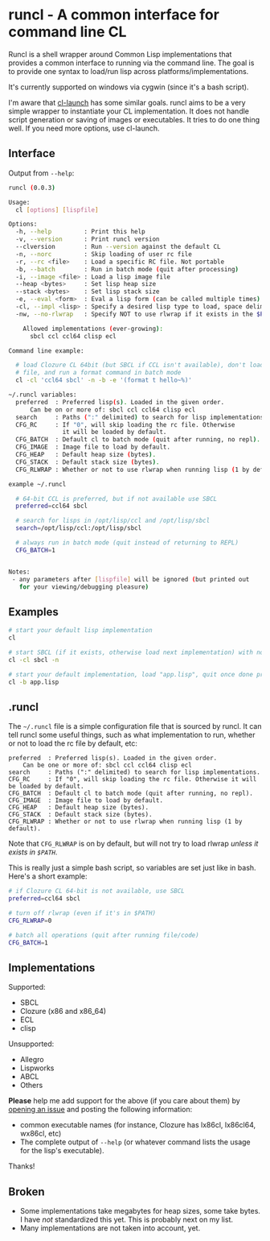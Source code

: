 runcl - A common interface for command line CL
==============================================
Runcl is a shell wrapper around Common Lisp implementations that provides a 
common interface to running via the command line. The goal is to provide one
syntax to load/run lisp across platforms/implementations.

It's currently supported on windows via cygwin (since it's a bash script).

I'm aware that [cl-launch](http://cliki.net/cl-launch) has some similar goals.
runcl aims to be a very simple wrapper to instantiate your CL implementation.
It does not handle script generation or saving of images or executables. It
tries to do one thing well. If you need more options, use cl-launch.

Interface
---------
Output from `--help`:

```bash
runcl (0.0.3)

Usage:
  cl [options] [lispfile]

Options:
  -h, --help         : Print this help
  -v, --version      : Print runcl version
  --clversion        : Run --version against the default CL
  -n, --norc         : Skip loading of user rc file
  -r, --rc <file>    : Load a specific RC file. Not portable
  -b, --batch        : Run in batch mode (quit after processing)
  -i, --image <file> : Load a lisp image file
  --heap <bytes>     : Set lisp heap size
  --stack <bytes>    : Set lisp stack size
  -e, --eval <form>  : Eval a lisp form (can be called multiple times)
  -cl, --impl <lisp> : Specify a desired lisp type to load, space delim
  -nw, --no-rlwrap   : Specify NOT to use rlwrap if it exists in the $PATH

    Allowed implementations (ever-growing):
      sbcl ccl ccl64 clisp ecl

Command line example:

  # load Clozure CL 64bit (but SBCL if CCL isn't available), don't load the RC
  # file, and run a format command in batch mode
  cl -cl 'ccl64 sbcl' -n -b -e '(format t hello~%)'

~/.runcl variables:
  preferred  : Preferred lisp(s). Loaded in the given order.
      Can be on or more of: sbcl ccl ccl64 clisp ecl
  search     : Paths (":" delimited) to search for lisp implementations.
  CFG_RC     : If "0", will skip loading the rc file. Otherwise
               it will be loaded by default.
  CFG_BATCH  : Default cl to batch mode (quit after running, no repl).
  CFG_IMAGE  : Image file to load by default.
  CFG_HEAP   : Default heap size (bytes).
  CFG_STACK  : Default stack size (bytes).
  CFG_RLWRAP : Whether or not to use rlwrap when running lisp (1 by default).

example ~/.runcl

  # 64-bit CCL is preferred, but if not available use SBCL
  preferred=ccl64 sbcl

  # search for lisps in /opt/lisp/ccl and /opt/lisp/sbcl
  search=/opt/lisp/ccl:/opt/lisp/sbcl

  # always run in batch mode (quit instead of returning to REPL)
  CFG_BATCH=1


Notes:
 - any parameters after [lispfile] will be ignored (but printed out
   for your viewing/debugging pleasure)
```

Examples
--------

```bash
# start your default lisp implementation
cl

# start SBCL (if it exists, otherwise load next implementation) with no RC file loaded
cl -cl sbcl -n

# start your default implementation, load "app.lisp", quit once done processing (batch mode)
cl -b app.lisp
```

.runcl
------
The `~/.runcl` file is a simple configuration file that is sourced by runcl. It
can tell runcl some useful things, such as what implementation to run, whether
or not to load the rc file by default, etc:

```
preferred  : Preferred lisp(s). Loaded in the given order.
    Can be one or more of: sbcl ccl ccl64 clisp ecl
search     : Paths (":" delimited) to search for lisp implementations.
CFG_RC     : If "0", will skip loading the rc file. Otherwise it will be loaded by default.
CFG_BATCH  : Default cl to batch mode (quit after running, no repl).
CFG_IMAGE  : Image file to load by default.
CFG_HEAP   : Default heap size (bytes).
CFG_STACK  : Default stack size (bytes).
CFG_RLWRAP : Whether or not to use rlwrap when running lisp (1 by default).
```

Note that `CFG_RLWRAP` is on by default, but will not try to load rlwrap *unless
it exists in `$PATH`*.

This is really just a simple bash script, so variables are set just like in
bash. Here's a short example:

```bash
# if Clozure CL 64-bit is not available, use SBCL
preferred=ccl64 sbcl

# turn off rlwrap (even if it's in $PATH)
CFG_RLWRAP=0

# batch all operations (quit after running file/code)
CFG_BATCH=1
```

Implementations
---------------
Supported:

* SBCL
* Clozure (x86 and x86_64)
* ECL
* clisp

Unsupported:

* Allegro
* Lispworks
* ABCL
* Others

__Please__ help me add support for the above (if you care about them) by
[opening an issue](https://github.com/orthecreedence/runcl/issues/new) and
posting the following information:

* common executable names (for instance, Clozure has lx86cl, lx86cl64, wx86cl,
etc)
* The complete output of `--help` (or whatever command lists the usage for the
lisp's executable).

Thanks!

Broken
------
* Some implementations take megabytes for heap sizes, some take bytes. I have
_not_ standardized this yet. This is probably next on my list.
* Many implementations are not taken into account, yet.
